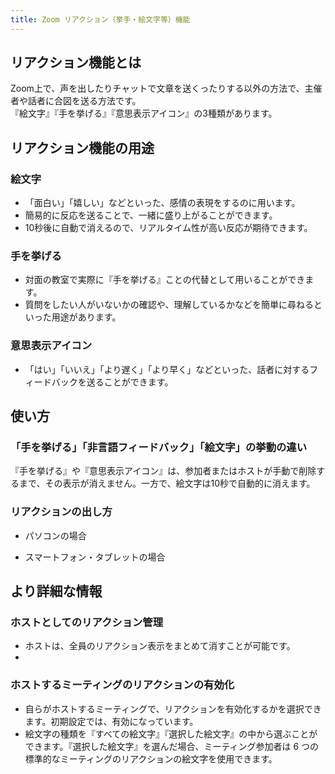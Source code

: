 ```yaml
---
title: Zoom リアクション（挙手・絵文字等）機能
---
```


## リアクション機能とは

Zoom上で、声を出したりチャットで文章を送くったりする以外の方法で、主催者や話者に合図を送る方法です。  
『絵文字』『手を挙げる』『意思表示アイコン』の3種類があります。


## リアクション機能の用途

### 絵文字
  - 「面白い」「嬉しい」などといった、感情の表現をするのに用います。
  - 簡易的に反応を送ることで、一緒に盛り上がることができます。
  - 10秒後に自動で消えるので、リアルタイム性が高い反応が期待できます。

### 手を挙げる
  - 対面の教室で実際に『手を挙げる』ことの代替として用いることができます。
  - 質問をしたい人がいないかの確認や、理解しているかなどを簡単に尋ねるといった用途があります。

### 意思表示アイコン
  - 「はい」「いいえ」「より遅く」「より早く」などといった、話者に対するフィードバックを送ることができます。


## 使い方

### 「手を挙げる」「非言語フィードバック」「絵文字」の挙動の違い
『手を挙げる』や『意思表示アイコン』は、参加者またはホストが手動で削除するまで、その表示が消えません。一方で、絵文字は10秒で自動的に消えます。

### リアクションの出し方

- パソコンの場合

- スマートフォン・タブレットの場合


## より詳細な情報

### ホストとしてのリアクション管理
  - ホストは、全員のリアクション表示をまとめて消すことが可能です。
  - 
### ホストするミーティングのリアクションの有効化
  - 自らがホストするミーティングで、リアクションを有効化するかを選択できます。初期設定では、有効になっています。
  - 絵文字の種類を『すべての絵文字』『選択した絵文字』の中から選ぶことができます。『選択した絵文字』を選んだ場合、ミーティング参加者は 6 つの標準的なミーティングのリアクションの絵文字を使用できます。
